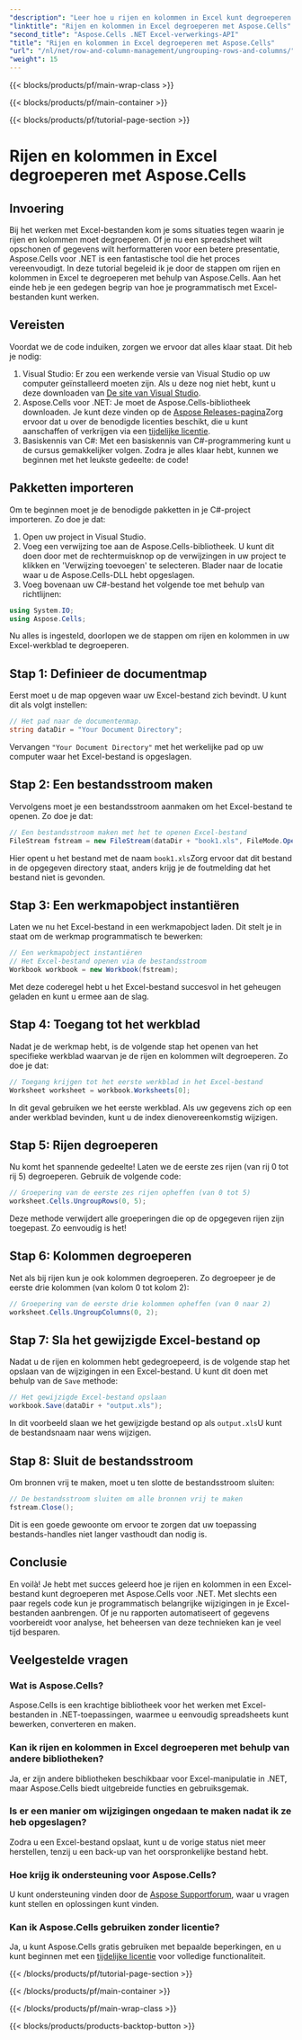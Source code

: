 ```yaml
---
"description": "Leer hoe u rijen en kolommen in Excel kunt degroeperen met Aspose.Cells voor .NET met deze uitgebreide handleiding. Vereenvoudig uw Excel-gegevensmanipulatie."
"linktitle": "Rijen en kolommen in Excel degroeperen met Aspose.Cells"
"second_title": "Aspose.Cells .NET Excel-verwerkings-API"
"title": "Rijen en kolommen in Excel degroeperen met Aspose.Cells"
"url": "/nl/net/row-and-column-management/ungrouping-rows-and-columns/"
"weight": 15
---
```


{{< blocks/products/pf/main-wrap-class >}}

{{< blocks/products/pf/main-container >}}

{{< blocks/products/pf/tutorial-page-section >}}

# Rijen en kolommen in Excel degroeperen met Aspose.Cells

## Invoering
Bij het werken met Excel-bestanden kom je soms situaties tegen waarin je rijen en kolommen moet degroeperen. Of je nu een spreadsheet wilt opschonen of gegevens wilt herformatteren voor een betere presentatie, Aspose.Cells voor .NET is een fantastische tool die het proces vereenvoudigt. In deze tutorial begeleid ik je door de stappen om rijen en kolommen in Excel te degroeperen met behulp van Aspose.Cells. Aan het einde heb je een gedegen begrip van hoe je programmatisch met Excel-bestanden kunt werken.
## Vereisten
Voordat we de code induiken, zorgen we ervoor dat alles klaar staat. Dit heb je nodig:
1. Visual Studio: Er zou een werkende versie van Visual Studio op uw computer geïnstalleerd moeten zijn. Als u deze nog niet hebt, kunt u deze downloaden van [De site van Visual Studio](https://visualstudio.microsoft.com/).
2. Aspose.Cells voor .NET: Je moet de Aspose.Cells-bibliotheek downloaden. Je kunt deze vinden op de [Aspose Releases-pagina](https://releases.aspose.com/cells/net/)Zorg ervoor dat u over de benodigde licenties beschikt, die u kunt aanschaffen of verkrijgen via een [tijdelijke licentie](https://purchase.aspose.com/temporary-license/).
3. Basiskennis van C#: Met een basiskennis van C#-programmering kunt u de cursus gemakkelijker volgen.
Zodra je alles klaar hebt, kunnen we beginnen met het leukste gedeelte: de code!
## Pakketten importeren
Om te beginnen moet je de benodigde pakketten in je C#-project importeren. Zo doe je dat:
1. Open uw project in Visual Studio.
2. Voeg een verwijzing toe aan de Aspose.Cells-bibliotheek. U kunt dit doen door met de rechtermuisknop op de verwijzingen in uw project te klikken en 'Verwijzing toevoegen' te selecteren. Blader naar de locatie waar u de Aspose.Cells-DLL hebt opgeslagen.
3. Voeg bovenaan uw C#-bestand het volgende toe met behulp van richtlijnen:
```csharp
using System.IO;
using Aspose.Cells;
```
Nu alles is ingesteld, doorlopen we de stappen om rijen en kolommen in uw Excel-werkblad te degroeperen. 
## Stap 1: Definieer de documentmap
Eerst moet u de map opgeven waar uw Excel-bestand zich bevindt. U kunt dit als volgt instellen:
```csharp
// Het pad naar de documentenmap.
string dataDir = "Your Document Directory";
```
Vervangen `"Your Document Directory"` met het werkelijke pad op uw computer waar het Excel-bestand is opgeslagen. 
## Stap 2: Een bestandsstroom maken
Vervolgens moet je een bestandsstroom aanmaken om het Excel-bestand te openen. Zo doe je dat:
```csharp
// Een bestandsstroom maken met het te openen Excel-bestand
FileStream fstream = new FileStream(dataDir + "book1.xls", FileMode.Open);
```
Hier opent u het bestand met de naam `book1.xls`Zorg ervoor dat dit bestand in de opgegeven directory staat, anders krijg je de foutmelding dat het bestand niet is gevonden.
## Stap 3: Een werkmapobject instantiëren
Laten we nu het Excel-bestand in een werkmapobject laden. Dit stelt je in staat om de werkmap programmatisch te bewerken:
```csharp
// Een werkmapobject instantiëren
// Het Excel-bestand openen via de bestandsstroom
Workbook workbook = new Workbook(fstream);
```
Met deze coderegel hebt u het Excel-bestand succesvol in het geheugen geladen en kunt u ermee aan de slag.
## Stap 4: Toegang tot het werkblad
Nadat je de werkmap hebt, is de volgende stap het openen van het specifieke werkblad waarvan je de rijen en kolommen wilt degroeperen. Zo doe je dat:
```csharp
// Toegang krijgen tot het eerste werkblad in het Excel-bestand
Worksheet worksheet = workbook.Worksheets[0];
```
In dit geval gebruiken we het eerste werkblad. Als uw gegevens zich op een ander werkblad bevinden, kunt u de index dienovereenkomstig wijzigen.
## Stap 5: Rijen degroeperen
Nu komt het spannende gedeelte! Laten we de eerste zes rijen (van rij 0 tot rij 5) degroeperen. Gebruik de volgende code:
```csharp
// Groepering van de eerste zes rijen opheffen (van 0 tot 5)
worksheet.Cells.UngroupRows(0, 5);
```
Deze methode verwijdert alle groeperingen die op de opgegeven rijen zijn toegepast. Zo eenvoudig is het!
## Stap 6: Kolommen degroeperen
Net als bij rijen kun je ook kolommen degroeperen. Zo degroepeer je de eerste drie kolommen (van kolom 0 tot kolom 2):
```csharp
// Groepering van de eerste drie kolommen opheffen (van 0 naar 2)
worksheet.Cells.UngroupColumns(0, 2);
```
## Stap 7: Sla het gewijzigde Excel-bestand op
Nadat u de rijen en kolommen hebt gedegroepeerd, is de volgende stap het opslaan van de wijzigingen in een Excel-bestand. U kunt dit doen met behulp van de `Save` methode:
```csharp
// Het gewijzigde Excel-bestand opslaan
workbook.Save(dataDir + "output.xls");
```
In dit voorbeeld slaan we het gewijzigde bestand op als `output.xls`U kunt de bestandsnaam naar wens wijzigen.
## Stap 8: Sluit de bestandsstroom
Om bronnen vrij te maken, moet u ten slotte de bestandsstroom sluiten:
```csharp
// De bestandsstroom sluiten om alle bronnen vrij te maken
fstream.Close();
```
Dit is een goede gewoonte om ervoor te zorgen dat uw toepassing bestands-handles niet langer vasthoudt dan nodig is.
## Conclusie
En voilà! Je hebt met succes geleerd hoe je rijen en kolommen in een Excel-bestand kunt degroeperen met Aspose.Cells voor .NET. Met slechts een paar regels code kun je programmatisch belangrijke wijzigingen in je Excel-bestanden aanbrengen. Of je nu rapporten automatiseert of gegevens voorbereidt voor analyse, het beheersen van deze technieken kan je veel tijd besparen.
## Veelgestelde vragen
### Wat is Aspose.Cells?
Aspose.Cells is een krachtige bibliotheek voor het werken met Excel-bestanden in .NET-toepassingen, waarmee u eenvoudig spreadsheets kunt bewerken, converteren en maken.
### Kan ik rijen en kolommen in Excel degroeperen met behulp van andere bibliotheken?
Ja, er zijn andere bibliotheken beschikbaar voor Excel-manipulatie in .NET, maar Aspose.Cells biedt uitgebreide functies en gebruiksgemak.
### Is er een manier om wijzigingen ongedaan te maken nadat ik ze heb opgeslagen?
Zodra u een Excel-bestand opslaat, kunt u de vorige status niet meer herstellen, tenzij u een back-up van het oorspronkelijke bestand hebt.
### Hoe krijg ik ondersteuning voor Aspose.Cells?
U kunt ondersteuning vinden door de [Aspose Supportforum](https://forum.aspose.com/c/cells/9), waar u vragen kunt stellen en oplossingen kunt vinden.
### Kan ik Aspose.Cells gebruiken zonder licentie?
Ja, u kunt Aspose.Cells gratis gebruiken met bepaalde beperkingen, en u kunt beginnen met een [tijdelijke licentie](https://purchase.aspose.com/temporary-license/) voor volledige functionaliteit.

{{< /blocks/products/pf/tutorial-page-section >}}

{{< /blocks/products/pf/main-container >}}

{{< /blocks/products/pf/main-wrap-class >}}

{{< blocks/products/products-backtop-button >}}